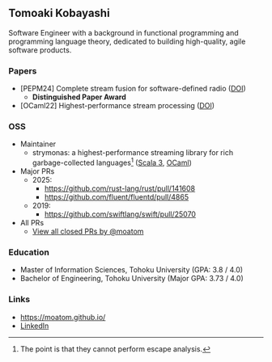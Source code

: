 ## Tomoaki Kobayashi

Software Engineer with a background in functional programming and programming language theory, dedicated to building high-quality, agile software products.


### Papers
- [PEPM24] Complete stream fusion for software-defined radio ([DOI](https://doi.org/10.1145/3635800.3636962))
  - **Distinguished Paper Award**
- [OCaml22] Highest-performance stream processing ([DOI](https://doi.org/10.48550/arXiv.2211.13461))

### OSS

- Maintainer
  - strymonas: a highest-performance streaming library for rich garbage-collected languages[^1] ([Scala 3](https://github.com/strymonas/strymonas-scala), [OCaml](https://github.com/strymonas/strymonas-ocaml))
- Major PRs
  - 2025:
    - https://github.com/rust-lang/rust/pull/141608 
    - https://github.com/fluent/fluentd/pull/4865
  - 2019:
    - https://github.com/swiftlang/swift/pull/25070
- All PRs
  - [View all closed PRs by @moatom](https://github.com/pulls?q=is%3Apr+author%3Amoatom+archived%3Afalse+is%3Aclosed)

### Education
- Master of Information Sciences, Tohoku University (GPA: 3.8 / 4.0)
- Bachelor of Engineering, Tohoku University (Major GPA: 3.73 / 4.0)

### Links
- <https://moatom.github.io/>
- [LinkedIn](https://www.linkedin.com/in/友明-小林-5362b8202)


[^1]: The point is that they cannot perform escape analysis.
<!--
<div align="center">
  
  [![Top Langs](https://github-readme-stats.vercel.app/api/top-langs/?username=moatom&layout=compact)](https://github.com/anuraghazra/github-readme-stats)

  [![Top Langs](https://github-readme-stats.vercel.app/api/top-langs/?username=moatom&layout=donut-vertical)](https://github.com/anuraghazra/github-readme-stats)

</div>
-->

<!--
**moatom/moatom** is a ✨ _special_ ✨ repository because its `README.md` (this file) appears on your GitHub profile.

Here are some ideas to get you started:

- 🔭 I’m currently working on ...
- 🌱 I’m currently learning ...
- 👯 I’m looking to collaborate on ...
- 🤔 I’m looking for help with ...
- 💬 Ask me about ...
- 📫 How to reach me: ...
- 😄 Pronouns: ...
- ⚡ Fun fact: ...
-->
